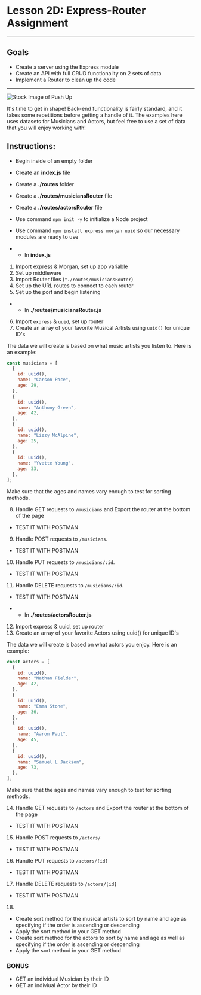 # Lesson 2D: Express-Router Assignment

---

## Goals

- Create a server using the Express module
- Create an API with full CRUD functionality on 2 sets of data
- Implement a Router to clean up the code

---

![Stock Image of Push Up](https://i.imgur.com/my52chH.jpg)

It's time to get in shape! Back-end functionality is fairly standard, and it takes some repetitions before getting a handle of it. The examples here uses datasets for Musicians and Actors, but feel free to use a set of data that you will enjoy working with!

## Instructions:

- Begin inside of an empty folder
- Create an **index.js** file
- Create a **./routes** folder
- Create a **./routes/musiciansRouter** file
- Create a **./routes/actorsRouter** file
- Use command `npm init -y` to initialize a Node project
- Use command `npm install express morgan uuid` so our necessary modules are ready to use

- - In **index.js**

1. Import express & Morgan, set up app variable
2. Set up middleware
3. Import Router files (`"./routes/musiciansRouter`)
4. Set up the URL routes to connect to each router
5. Set up the port and begin listening

- - In **./routes/musiciansRouter.js**

6. Import `express` & `uuid`, set up router
7. Create an array of your favorite Musical Artists using `uuid()` for unique ID's

The data we will create is based on what music artists you listen to. Here is an example:

```js
const musicians = [
  {
    id: uuid(),
    name: "Carson Pace",
    age: 29,
  },
  {
    id: uuid(),
    name: "Anthony Green",
    age: 42,
  },
  {
    id: uuid(),
    name: "Lizzy McAlpine",
    age: 25,
  },
  {
    id: uuid(),
    name: "Yvette Young",
    age: 33,
  },
];
```

Make sure that the ages and names vary enough to test for sorting methods.

8. Handle GET requests to `/musicians` and Export the router at the bottom of the page

- TEST IT WITH POSTMAN

9. Handle POST requests to `/musicians`.

- TEST IT WITH POSTMAN

10. Handle PUT requests to `/musicians/:id`.

- TEST IT WITH POSTMAN

11. Handle DELETE requests to `/musicians/:id`.

- TEST IT WITH POSTMAN

- - In **./routes/actorsRouter.js**

12. Import express & uuid, set up router
13. Create an array of your favorite Actors using uuid() for unique ID's

The data we will create is based on what actors you enjoy. Here is an example:

```js
const actors = [
  {
    id: uuid(),
    name: "Nathan Fielder",
    age: 42,
  },
  {
    id: uuid(),
    name: "Emma Stone",
    age: 36,
  },
  {
    id: uuid(),
    name: "Aaron Paul",
    age: 45,
  },
  {
    id: uuid(),
    name: "Samuel L Jackson",
    age: 73,
  },
];
```

Make sure that the ages and names vary enough to test for sorting methods.

14. Handle GET requests to `/actors` and Export the router at the bottom of the page

- TEST IT WITH POSTMAN

15. Handle POST requests to `/actors/`

- TEST IT WITH POSTMAN

16. Handle PUT requests to `/actors/[id]`

- TEST IT WITH POSTMAN

17. Handle DELETE requests to `/actors/[id]`

- TEST IT WITH POSTMAN

18.

- Create sort method for the musical artists to sort by name and age as specifying if the order is ascending or descending
- Apply the sort method in your GET method
- Create sort method for the actors to sort by name and age as well as specifying if the order is ascending or descending
- Apply the sort method in your GET method


### BONUS
- GET an individual Musician by their ID
- GET an indiviual Actor by their ID
